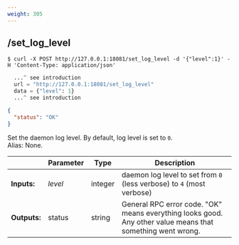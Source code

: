 ```yaml
---
weight: 305
---
```


## **/set_log_level**

```shell
$ curl -X POST http://127.0.0.1:18081/set_log_level -d '{"level":1}' -H 'Content-Type: application/json'
```
```python
  ...^ see introduction
  url = "http://127.0.0.1:18081/set_log_level"
  data = {"level": 1}
  ...^ see introduction
```
```json
{
  "status": "OK"
}
```
Set the daemon log level.
By default, log level is set to `0`.  
Alias: None.  

|             | Parameter | Type    | Description
| ---         | ---       | ---     | ---
|**Inputs:**  | *level*   | integer | daemon log level to set from `0` (less verbose) to `4` (most verbose)
|**Outputs:** | status    | string  | General RPC error code. "OK" means everything looks good. Any other value means that something went wrong.